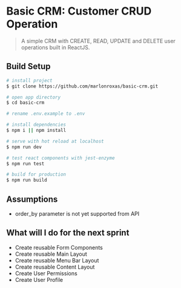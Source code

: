 # Basic CRM: Customer CRUD Operation

> A simple CRM with CREATE, READ, UPDATE and DELETE user operations built in ReactJS.

## Build Setup

```bash
# install project
$ git clone https://github.com/marlonroxas/basic-crm.git

# open app directory
$ cd basic-crm

# rename .env.example to .env

# install dependencies
$ npm i || npm install

# serve with hot reload at localhost
$ npm run dev

# test react components with jest-enzyme
$ npm run test

# build for production
$ npm run build
```

## Assumptions
* order_by parameter is not yet supported from API

## What will I do for the next sprint
* Create reusable Form Components
* Create reusable Main Layout
* Create reusable Menu Bar Layout
* Create reusable Content Layout
* Create User Permissions
* Create User Profile
